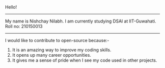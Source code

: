 
Hello!

--------------------------------------------------------------------------------------------------

My name is Nishchay Nilabh.
I am currently studying DSAI at IIT-Guwahati.
Roll no: 210150013

--------------------------------------------------------------------------------------------------

I would like to contribute to open-source because:-

1) It is an amazing way to improve my coding skills.
2) It opens up many career opportunities.
3) It gives me a sense of pride when I see my code used in other projects.

